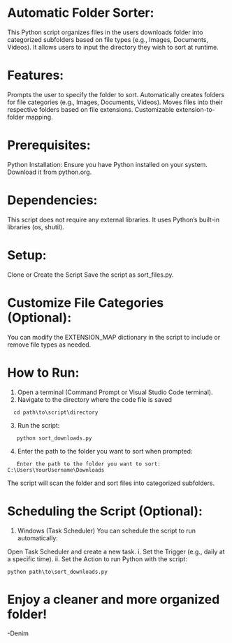 # Automatic Folder Sorter:
This Python script organizes files in the users downloads folder into categorized subfolders based on file types (e.g., Images, Documents, Videos). It allows users to input the directory they wish to sort at runtime.

# Features:
Prompts the user to specify the folder to sort.
Automatically creates folders for file categories (e.g., Images, Documents, Videos).
Moves files into their respective folders based on file extensions.
Customizable extension-to-folder mapping.

# Prerequisites:
Python Installation:
Ensure you have Python installed on your system. Download it from python.org.

# Dependencies:
This script does not require any external libraries. It uses Python’s built-in libraries (os, shutil).

# Setup:
Clone or Create the Script
Save the script as sort_files.py.

# Customize File Categories (Optional):
You can modify the EXTENSION_MAP dictionary in the script to include or remove file types as needed.

# How to Run:
1. Open a terminal (Command Prompt or Visual Studio Code terminal).
2. Navigate to the directory where the code file is saved
```   
  cd path\to\script\directory
```
3. Run the script:
```
   python sort_downloads.py
```
4. Enter the path to the folder you want to sort when prompted:
```
   Enter the path to the folder you want to sort: C:\Users\YourUsername\Downloads
```
The script will scan the folder and sort files into categorized subfolders.

# Scheduling the Script (Optional):

1. Windows (Task Scheduler)
You can schedule the script to run automatically:

Open Task Scheduler and create a new task.
 i. Set the Trigger (e.g., daily at a specific time).
 ii. Set the Action to run Python with the script:
```
python path\to\sort_downloads.py
```
# Enjoy a cleaner and more organized folder!

-Denim
